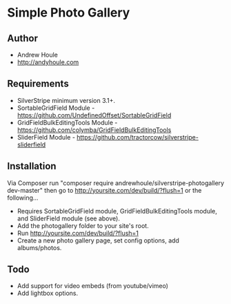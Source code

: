 Simple Photo Gallery
====================

## Author
* Andrew Houle
* http://andyhoule.com

## Requirements
* SilverStripe minimum version 3.1+.
* SortableGridField Module - https://github.com/UndefinedOffset/SortableGridField
* GridFieldBulkEditingTools Module - https://github.com/colymba/GridFieldBulkEditingTools
* SliderField Module - https://github.com/tractorcow/silverstripe-sliderfield

## Installation
Via Composer run "composer require andrewhoule/silverstripe-photogallery dev-master" then go to http://yoursite.com/dev/build/?flush=1 or the following...
* Requires SortableGridField module, GridFieldBulkEditingTools module, and SliderField module (see above).
* Add the photogallery folder to your site's root.
* Run http://yoursite.com/dev/build/?flush=1
* Create a new photo gallery page, set config options, add albums/photos.

## Todo
* Add support for video embeds (from youtube/vimeo)
* Add lightbox options.


